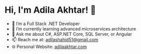 # Hi, I'm Adila Akhtar! 👋
- 🔭 I’m a Full Stack .NET Developer
- 🌱 I’m currently learning advanced microservices architecture
- 💬 Ask me about C#, ASP.NET Core, SQL Server, or Angular
- 📫 Reach me at: [adilashahid51@gmail.com](mailto:adilashahid51@gmail.com)
- 🌐 Personal Website: [adilaakhtar.com](https://adilaakhtar.com)
